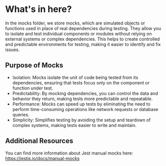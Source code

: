 # What's in here?
In the mocks folder, we store mocks,
which are simulated objects or functions
used in place of real dependencies during testing.
They allow you to isolate and test individual
components or modules without relying
on external systems or complex dependencies.
This helps to create controlled
and predictable environments
for testing, making it easier to
identify and fix issues.

## Purpose of Mocks

- Isolation: Mocks isolate the unit
of code being tested from its dependencies,
ensuring that tests focus only on the component or function under test.
- Predictability: By mocking dependencies,
you can control the data and behavior they return,
making tests more predictable and repeatable.
- Performance: Mocks can speed up
tests by eliminating the need to perform
time-consuming operations like
network requests or database queries.
- Simplicity: Simplifies testing by avoiding
the setup and teardown of complex
systems, making tests easier to write and maintain.

## Additional Resources
You can find more information
about Jest manual mocks here:
<https://jestjs.io/docs/manual-mocks>
